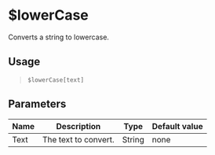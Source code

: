 # $lowerCase
Converts a string to lowercase.
## Usage
> `$lowerCase[text]`
## Parameters
| Name |     Description      |  Type  | Default value |
|------|----------------------|--------|---------------|
| Text | The text to convert. | String | none          |

